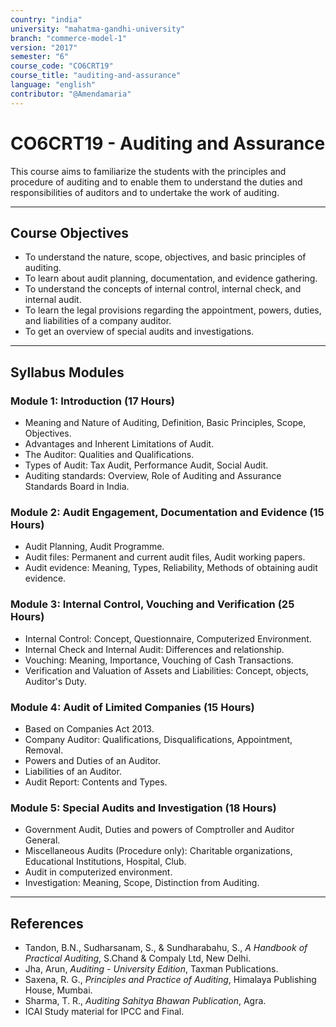 ```yaml
---
country: "india"
university: "mahatma-gandhi-university"
branch: "commerce-model-1"
version: "2017"
semester: "6"
course_code: "CO6CRT19"
course_title: "auditing-and-assurance"
language: "english"
contributor: "@Amendamaria"
---
```

# CO6CRT19 - Auditing and Assurance

This course aims to familiarize the students with the principles and procedure of auditing and to enable them to understand the duties and responsibilities of auditors and to undertake the work of auditing.

---
## Course Objectives

* To understand the nature, scope, objectives, and basic principles of auditing.
* To learn about audit planning, documentation, and evidence gathering.
* To understand the concepts of internal control, internal check, and internal audit.
* To learn the legal provisions regarding the appointment, powers, duties, and liabilities of a company auditor.
* To get an overview of special audits and investigations.

---
## Syllabus Modules

### Module 1: Introduction (17 Hours)
* Meaning and Nature of Auditing, Definition, Basic Principles, Scope, Objectives.
* Advantages and Inherent Limitations of Audit.
* The Auditor: Qualities and Qualifications.
* Types of Audit: Tax Audit, Performance Audit, Social Audit.
* Auditing standards: Overview, Role of Auditing and Assurance Standards Board in India.

### Module 2: Audit Engagement, Documentation and Evidence (15 Hours)
* Audit Planning, Audit Programme.
* Audit files: Permanent and current audit files, Audit working papers.
* Audit evidence: Meaning, Types, Reliability, Methods of obtaining audit evidence.

### Module 3: Internal Control, Vouching and Verification (25 Hours)
* Internal Control: Concept, Questionnaire, Computerized Environment.
* Internal Check and Internal Audit: Differences and relationship.
* Vouching: Meaning, Importance, Vouching of Cash Transactions.
* Verification and Valuation of Assets and Liabilities: Concept, objects, Auditor's Duty.

### Module 4: Audit of Limited Companies (15 Hours)
* Based on Companies Act 2013.
* Company Auditor: Qualifications, Disqualifications, Appointment, Removal.
* Powers and Duties of an Auditor.
* Liabilities of an Auditor.
* Audit Report: Contents and Types.

### Module 5: Special Audits and Investigation (18 Hours)
* Government Audit, Duties and powers of Comptroller and Auditor General.
* Miscellaneous Audits (Procedure only): Charitable organizations, Educational Institutions, Hospital, Club.
* Audit in computerized environment.
* Investigation: Meaning, Scope, Distinction from Auditing.

---
## References
* Tandon, B.N., Sudharsanam, S., & Sundharabahu, S., *A Handbook of Practical Auditing*, S.Chand & Compaly Ltd, New Delhi.
* Jha, Arun, *Auditing - University Edition*, Taxman Publications.
* Saxena, R. G., *Principles and Practice of Auditing*, Himalaya Publishing House, Mumbai.
* Sharma, T. R., *Auditing Sahitya Bhawan Publication*, Agra.
* ICAI Study material for IPCC and Final.